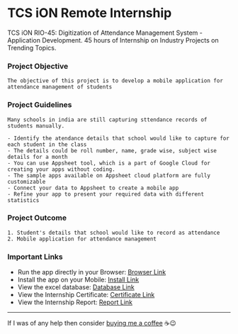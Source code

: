 # TCS iON Remote Internship

TCS iON RIO-45: Digitization of Attendance Management System - Application Development. 45 hours of Internship on Industry Projects on Trending Topics.

### Project Objective

```
The objective of this project is to develop a mobile application for attendance management of students
```

### Project Guidelines

```
Many schools in india are still capturing sttendance records of students manually.

- Identify the atendance details that school would like to capture for each student in the class
- The details could be roll number, name, grade wise, subject wise details for a month
- You can use Appsheet tool, which is a part of Google Cloud for creating your apps without coding.
- The sample apps available on Appsheet cloud platform are fully customizable
- Connect your data to Appsheet to create a mobile app
- Refine your app to present your required data with different statistics
```

### Project Outcome

```
1. Student's details that school would like to record as attendance
2. Mobile application for attendance management
```

### Important Links

- Run the app directly in your Browser: [Browser Link](https://www.appsheet.com/start/fba0d88e-f49e-4d6b-b8f1-b5d149cf607d)
- Install the app on your Mobile: [Install Link](https://www.appsheet.com/newshortcut/fba0d88e-f49e-4d6b-b8f1-b5d149cf607d)
- View the excel database: [Database Link](https://docs.google.com/spreadsheets/d/1-O6SMLyMEj7ZH80ZnKWfTRWm-92dL0vAESIaZ1eXQs0/edit?usp=sharing)
- View the Internship Certificate: [Certificate Link](https://drive.google.com/file/d/13SioPiOYwfASh8NOKwlSKpAS0pReGG2h/view?usp=sharing)
- View the Internship Report: [Report Link](https://drive.google.com/file/d/1hiGNaXsW3fMQCeqh9ly6fK4DWUApnKPy/view?usp=sharing)

<hr>

If I was of any help then consider [buying me a coffee](https://www.buymeacoffee.com/shubhadeep394) ☕😉
